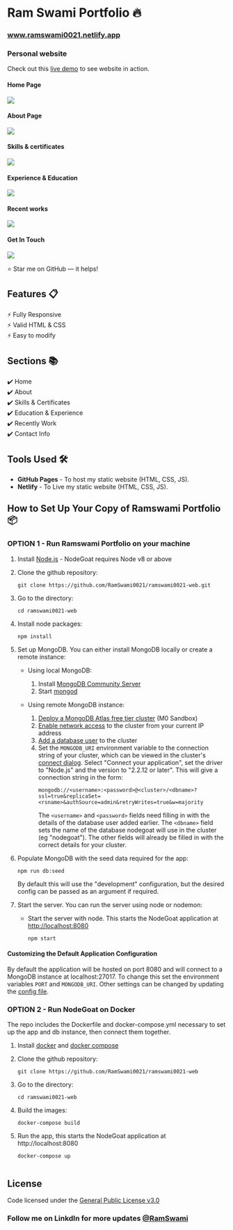 # Ram Swami Portfolio 🔥
### www.ramswami0021.netlify.app 

### Personal website

Check out this [live demo](www.ramswami0021.netlify.app) to see website in action.

#### Home Page
<img src="https://github.com/RamSwami0021/ramswami0021/blob/main/demo/ramswami0021.png">


#### About Page
<img src="https://github.com/RamSwami0021/ramswami0021/blob/main/demo/2nd.png">


#### Skills & certificates
<img src="https://github.com/RamSwami0021/ramswami0021/blob/main/demo/3td.png">


#### Experience & Education
<img src="https://github.com/RamSwami0021/ramswami0021/blob/main/demo/4th.png">

#### Recent works
<img src="https://github.com/RamSwami0021/ramswami0021/blob/main/demo/5th.png">

#### Get In Touch
<img src="https://github.com/RamSwami0021/ramswami0021/blob/main/demo/6th.png">



:star: Star me on GitHub — it helps!

## Features 📋
⚡️ Fully Responsive\
⚡️ Valid HTML & CSS\
⚡️ Easy to modify

## Sections 📚
✔️ Home\
✔️ About\
✔️ Skills & Certificates\
✔️ Education & Experience\
✔️ Recently Work\
✔️ Contact Info


## Tools Used 🛠️
* <b>GitHub Pages</b> - To host my static website (HTML, CSS, JS).
* <b>Netlify</b> - To Live my static website (HTML, CSS, JS).

## How to Set Up Your Copy of Ramswami Portfolio 📦

### OPTION 1 - Run Ramswami Portfolio on your machine

1) Install [Node.js](http://nodejs.org/) - NodeGoat requires Node v8 or above

2) Clone the github repository:
   ```
   git clone https://github.com/RamSwami0021/ramswami0021-web.git
   ```

3) Go to the directory:
   ```
   cd ramswami0021-web
   ```

4) Install node packages:
   ```
   npm install
   ```
5) Set up MongoDB. You can either install MongoDB locally or create a remote instance:

   * Using local MongoDB:
     1) Install [MongoDB Community Server](https://docs.mongodb.com/manual/administration/install-community/)
     2) Start [mongod](http://docs.mongodb.org/manual/reference/program/mongod/#bin.mongod)

   * Using remote MongoDB instance:
     1) [Deploy a MongoDB Atlas free tier cluster](https://docs.atlas.mongodb.com/tutorial/deploy-free-tier-cluster/) (M0 Sandbox)
     2) [Enable network access](https://docs.atlas.mongodb.com/security/add-ip-address-to-list/) to the cluster from your current IP address
     3) [Add a database user](https://docs.atlas.mongodb.com/tutorial/create-mongodb-user-for-cluster/) to the cluster
     4) Set the `MONGODB_URI` environment variable to the connection string of your cluster, which can be viewed in the cluster's
        [connect dialog](https://docs.atlas.mongodb.com/tutorial/connect-to-your-cluster/#connect-to-your-atlas-cluster). Select "Connect your application",
        set the driver to "Node.js" and the version to "2.2.12 or later". This will give a connection string in the form:
        ```
        mongodb://<username>:<password>@<cluster>/<dbname>?ssl=true&replicaSet=<rsname>&authSource=admin&retryWrites=true&w=majority
        ```
        The `<username>` and `<password>` fields need filling in with the details of the database user added earlier. The `<dbname>` field sets the name of the
        database nodegoat will use in the cluster (eg "nodegoat"). The other fields will already be filled in with the correct details for your cluster.

6) Populate MongoDB with the seed data required for the app:
   ```
   npm run db:seed
   ```
   By default this will use the "development" configuration, but the desired config can be passed as an argument if required.
7) Start the server. You can run the server using node or nodemon:
   * Start the server with node. This starts the NodeGoat application at [http://localhost:8080](http://localhost:8080/)
     ```
     npm start
     ```

#### Customizing the Default Application Configuration

By default the application will be hosted on port 8080 and will connect to a MongoDB instance at localhost:27017. To change this set the environment variables `PORT` and `MONGODB_URI`.
Other settings can be changed by updating the [config file](https://github.com/RamSwami0021/ramswami0021-web/blob/main/index.js).

### OPTION 2 - Run NodeGoat on Docker

The repo includes the Dockerfile and docker-compose.yml necessary to set up the app and db instance, then connect them together.

1) Install [docker](https://docs.docker.com/installation/) and [docker compose](https://docs.docker.com/compose/install/) 

2) Clone the github repository:
   ```
   git clone https://github.com/RamSwami0021/ramswami0021-web
   ```

3) Go to the directory:
   ```
   cd ramswami0021-web
   ```

4) Build the images:
   ```
   docker-compose build
   ```

5) Run the app, this starts the NodeGoat application at http://localhost:8080
   ```
   docker-compose up
 

## License

Code licensed under the [General Public License v3.0](https://github.com/RamSwami0021/ramswami0021-web/blob/main/LICENSE)


### Follow me on LinkdIn for more updates [@RamSwami](https://www.linkedin.com/in/ramswami0021/)
